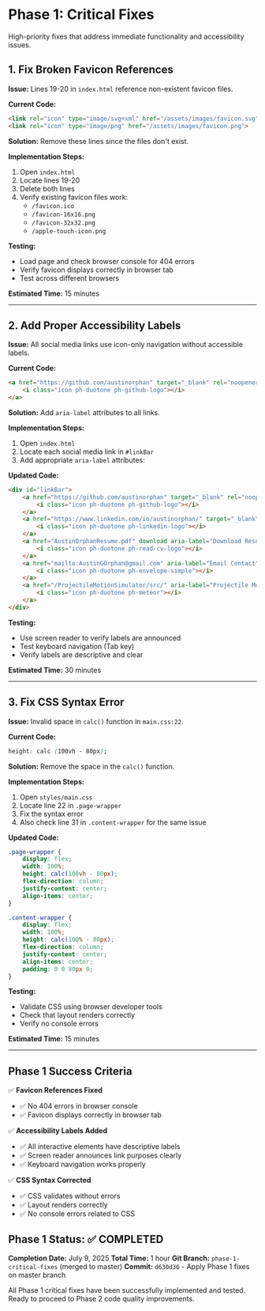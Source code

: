 # Phase 1: Critical Fixes

High-priority fixes that address immediate functionality and accessibility issues.

## 1. Fix Broken Favicon References

**Issue:** Lines 19-20 in `index.html` reference non-existent favicon files.

**Current Code:**
```html
<link rel="icon" type="image/svg+xml" href="/assets/images/favicon.svg">
<link rel="icon" type="image/png" href="/assets/images/favicon.png">
```

**Solution:** Remove these lines since the files don't exist.

**Implementation Steps:**
1. Open `index.html`
2. Locate lines 19-20
3. Delete both lines
4. Verify existing favicon files work:
   - `/favicon.ico`
   - `/favicon-16x16.png`
   - `/favicon-32x32.png`
   - `/apple-touch-icon.png`

**Testing:**
- Load page and check browser console for 404 errors
- Verify favicon displays correctly in browser tab
- Test across different browsers

**Estimated Time:** 15 minutes

---

## 2. Add Proper Accessibility Labels

**Issue:** All social media links use icon-only navigation without accessible labels.

**Current Code:**
```html
<a href="https://github.com/austinorphan" target="_blank" rel="noopener noreferrer">
    <i class="icon ph-duotone ph-github-logo"></i>
</a>
```

**Solution:** Add `aria-label` attributes to all links.

**Implementation Steps:**
1. Open `index.html`
2. Locate each social media link in `#linkBar`
3. Add appropriate `aria-label` attributes:

**Updated Code:**
```html
<div id="linkBar">
    <a href="https://github.com/austinorphan" target="_blank" rel="noopener noreferrer" aria-label="GitHub Profile">
        <i class="icon ph-duotone ph-github-logo"></i>
    </a>
    <a href="https://www.linkedin.com/in/austinorphan/" target="_blank" rel="noopener noreferrer" aria-label="LinkedIn Profile">
        <i class="icon ph-duotone ph-linkedin-logo"></i>
    </a>
    <a href="AustinOrphanResume.pdf" download aria-label="Download Resume">
        <i class="icon ph-duotone ph-read-cv-logo"></i>
    </a>
    <a href="mailto:AustinGOrphan@gmail.com" aria-label="Email Contact">
        <i class="icon ph-duotone ph-envelope-simple"></i>
    </a>
    <a href="/ProjectileMotionSimulator/src/" aria-label="Projectile Motion Simulator Project">
        <i class="icon ph-duotone ph-meteor"></i>
    </a>
</div>
```

**Testing:**
- Use screen reader to verify labels are announced
- Test keyboard navigation (Tab key)
- Verify labels are descriptive and clear

**Estimated Time:** 30 minutes

---

## 3. Fix CSS Syntax Error

**Issue:** Invalid space in `calc()` function in `main.css:22`.

**Current Code:**
```css
height: calc (100vh - 80px);
```

**Solution:** Remove the space in the `calc()` function.

**Implementation Steps:**
1. Open `styles/main.css`
2. Locate line 22 in `.page-wrapper`
3. Fix the syntax error
4. Also check line 31 in `.content-wrapper` for the same issue

**Updated Code:**
```css
.page-wrapper {
    display: flex;
    width: 100%;
    height: calc(100vh - 80px);
    flex-direction: column;
    justify-content: center;
    align-items: center;
}

.content-wrapper {
    display: flex;
    width: 100%;
    height: calc(100% - 80px);
    flex-direction: column;
    justify-content: center;
    align-items: center;
    padding: 0 0 80px 0;
}
```

**Testing:**
- Validate CSS using browser developer tools
- Check that layout renders correctly
- Verify no console errors

**Estimated Time:** 15 minutes

---

## Phase 1 Success Criteria

✅ **Favicon References Fixed**
- ✅ No 404 errors in browser console
- ✅ Favicon displays correctly in browser tab

✅ **Accessibility Labels Added**
- ✅ All interactive elements have descriptive labels
- ✅ Screen reader announces link purposes clearly
- ✅ Keyboard navigation works properly

✅ **CSS Syntax Corrected**
- ✅ CSS validates without errors
- ✅ Layout renders correctly
- ✅ No console errors related to CSS

## Phase 1 Status: ✅ COMPLETED

**Completion Date:** July 9, 2025
**Total Time:** 1 hour
**Git Branch:** `phase-1-critical-fixes` (merged to master)
**Commit:** `d630d36` - Apply Phase 1 fixes on master branch

All Phase 1 critical fixes have been successfully implemented and tested. Ready to proceed to Phase 2 code quality improvements.